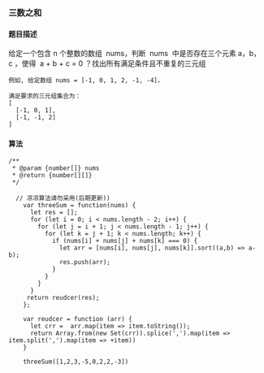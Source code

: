 ### 三数之和

#### 题目描述

给定一个包含 n 个整数的数组  nums，判断  nums  中是否存在三个元素 a，b，c ，使得  a + b + c = 0 ？找出所有满足条件且不重复的三元组

    例如, 给定数组 nums = [-1, 0, 1, 2, -1, -4]，

    满足要求的三元组集合为：
    [
      [-1, 0, 1],
      [-1, -1, 2]
    ]

#### 算法

```
/**
 * @param {number[]} nums
 * @return {number[][]}
 */
 
  // 凉凉算法请勿采用(后期更新))
    var threeSum = function(nums) {
      let res = [];
      for (let i = 0; i < nums.length - 2; i++) {
        for (let j = i + 1; j < nums.length - 1; j++) {
          for (let k = j + 1; k < nums.length; k++) {
            if (nums[i] + nums[j] + nums[k] === 0) {
              let arr = [nums[i], nums[j], nums[k]].sort((a,b) => a-b);
              res.push(arr);
            }
          }
        }
      }
     return reudcer(res);
    };

    var reudcer = function (arr) {
      let crr =  arr.map(item => item.toString());
      return Array.from(new Set(crr)).splice(',').map(item => item.split(',').map(item => +item))
    }

    threeSum([1,2,3,-5,0,2,2,-3])

```
